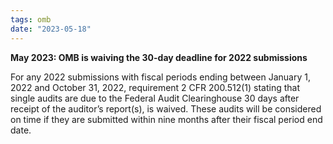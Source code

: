 ```yaml
---
tags: omb
date: "2023-05-18"
---
```


**May 2023: OMB is waiving the 30-day deadline for 2022 submissions** 

For any 2022 submissions with fiscal periods ending between January 1, 2022 and October 31, 2022, requirement 2 CFR 200.512(1) stating that single audits are due to the Federal Audit Clearinghouse 30 days after receipt of the auditor’s report(s), is waived. These audits will be considered on time if they are submitted within nine months after their fiscal period end date.
